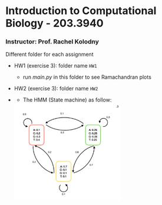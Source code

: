 # Introduction to Computational Biology - 203.3940
### Instructor: Prof. Rachel Kolodny

Different folder for each assignment

- HW1 (exercise 3): folder name ```HW1```
  - run *main.py* in this folder to see Ramachandran plots


- HW2 (exercise 3): folder name ```HW2```
- - The HMM (State machine) as follow:
   <img src=./HW2/hmm.png width=60%>


